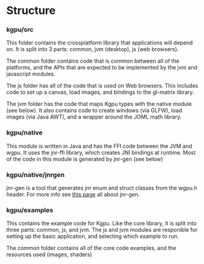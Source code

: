 # Structure

### kgpu/src
This folder contains the crossplatform library that applications will depend on.
It is split into 3 parts: common, jvm (desktop), js (web browsers). 
 
The common folder contains code that is common between all of the platforms, and
the APIs that are expected to be implemented by the jvm and javascript modules.

The js folder has all of the code that is used on Web browsers. This includes code to set
up a canvas, load images, and bindings to the gl-matrix library.

The jvm folder has the code that maps Kgpu types with the native module (see below). It also 
contains code to create windows (via GLFW), load images (via Java AWT), and a wrapper around the JOML math library. 

### kgpu/native
This module is written in Java and has the FFI code between the JVM and wgpu. It uses the jnr-ffi library,
which creates JNI bindings at runtime. Most of the code in this module is generated by jnr-gen (see below)

### kgpu/native/jnrgen
jnr-gen is a tool that generates jnr enum and struct classes from the wgpu.h header. For more info see 
[this page](jnrgen.md) all about jnr-gen.

### kgpu/examples
This contains the example code for Kgpu. Like the core library, it is split into three parts: common, js, and jvm.
The js and jvm modules are responible for setting up the basic application, and selecting which example to run.

The common folder contains all of the core code examples, and the resources used (images, shaders)